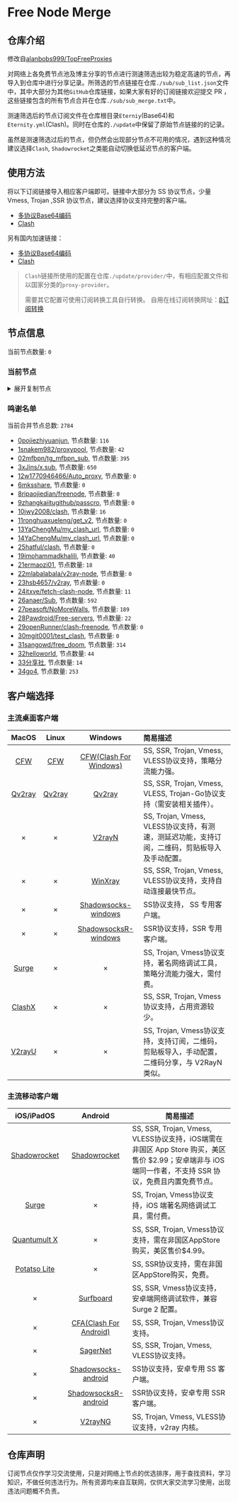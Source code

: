 # Free Node Merge

## 仓库介绍
修改自[alanbobs999/TopFreeProxies](https://github.com/alanbobs999/TopFreeProxies)

对网络上各免费节点池及博主分享的节点进行测速筛选出较为稳定高速的节点，再导入到仓库中进行分享记录。所筛选的节点链接在仓库`./sub/sub_list.json`文件中，其中大部分为其他`GitHub`仓库链接，如果大家有好的订阅链接欢迎提交 PR ，这些链接包含的所有节点合并在仓库`./sub/sub_merge.txt`中。

测速筛选后的节点订阅文件在仓库根目录`Eterniy`(Base64)和`Eternity.yml`(Clash)。同时在仓库的`./update`中保留了原始节点链接的的记录。

虽然是测速筛选过后的节点，但仍然会出现部分节点不可用的情况，遇到这种情况建议选择`Clash`, `Shadowrocket`之类能自动切换低延迟节点的客户端。

## 使用方法
将以下订阅链接导入相应客户端即可。链接中大部分为 SS 协议节点，少量 Vmess, Trojan ,SSR 协议节点，建议选择协议支持完整的客户端。

- [多协议Base64编码](https://raw.githubusercontent.com/arlenWKX/Free-Node-Merge/master/Eternity)
- [Clash](https://raw.githubusercontent.com/alanbobs999/TopFreeProxies/master/Eternity.yml)

另有国内加速链接：

- [多协议Base64编码](https://cdn.jsdelivr.net/gh/arlenWKX/Free-Node-Merge@master/Eternity)
- [Clash](https://cdn.jsdelivr.net/gh/arlenWKX/Free-Node-Merge@master/Eternity.yml)

>`Clash`链接所使用的配置在仓库`./update/provider/`中，有相应配置文件和以国家分类的`proxy-provider`。
>
>需要其它配置可使用订阅转换工具自行转换。
>自用在线订阅转换网址：[β订阅转换](https://sc.vercel.app/)
## 节点信息
当前节点数量: `0`
### 当前节点
<details>
  <summary>展开复制节点</summary>

    

</details>

### 鸣谢名单
当前合并节点总数: `2784`
- [0pojiezhiyuanjun](https://github.com/pojiezhiyuanjun/freev2), 节点数量: `116`
- [1snakem982/proxypool](https://github.com/snakem982/proxypool), 节点数量: `42`
- [02mfbpn/tg_mfbpn_sub](https://github.com/mfbpn/tg_mfbpn_sub), 节点数量: `395`
- [3xJins/x.sub](https://github.com/0xJins/x.sub), 节点数量: `650`
- [12w1770946466/Auto_proxy](https://github.com/w1770946466/Auto_proxy), 节点数量: `0`
- [6mksshare](https://github.com/mksshare/mksshare.github.io), 节点数量: `0`
- [8ripaojiedian/freenode](https://github.com/ripaojiedian/freenode), 节点数量: `0`
- [9zhangkaiitugithub/passcro](https://github.com/zhangkaiitugithub/passcro), 节点数量: `0`
- [10jwy2008/clash](https://github.com/jwy2008/clash), 节点数量: `16`
- [11ronghuaxueleng/get_v2](https://github.com/ronghuaxueleng/get_v2), 节点数量: `0`
- [13YaChengMu/my_clash_url](https://github.com/YaChengMu/my_clash_url), 节点数量: `0`
- [14YaChengMu/my_clash_url](https://github.com/YaChengMu/my_clash_url), 节点数量: `0`
- [25hatful/clash](https://github.com/hatful/clash), 节点数量: `0`
- [19imohammadkhalili](https://github.com/imohammadkhalili/V2RAY), 节点数量: `40`
- [21ermaozi01](https://github.com/ermaozi01/free_clash_vpn), 节点数量: `18`
- [22mlabalabala/v2ray-node](https://github.com/xrayfree/mlabalabala/v2ray-node), 节点数量: `0`
- [23hsb4657/v2ray](https://github.com/hsb4657/v2ray), 节点数量: `0`
- [24itxve/fetch-clash-node](https://github.com/itxve/fetch-clash-node), 节点数量: `11`
- [26anaer/Sub](https://github.com/anaer/Sub), 节点数量: `592`
- [27peasoft/NoMoreWalls](https://github.com/peasoft/NoMoreWalls), 节点数量: `189`
- [28Pawdroid/Free-servers](https://github.com/Pawdroid/Free-servers), 节点数量: `22`
- [29openRunner/clash-freenode](https://github.com/openRunner/clash-freenode), 节点数量: `0`
- [30mgit0001/test_clash](https://github.com//mgit0001/test_clash), 节点数量: `0`
- [31sangowd/free_doom](https://github.com/sangowd/free_doom), 节点数量: `314`
- [32helloworld](https://github.com/sangowd/free_doom), 节点数量: `44`
- [33分享社](https://github.com/sangowd/free_doom), 节点数量: `14`
- [34go4](https://github.com/sangowd/free_doom), 节点数量: `253`

## 客户端选择
### 主流桌面客户端
|                            MacOS                             |                            Linux                             |                           Windows                            | 简易描述                                           |
| :----------------------------------------------------------: | :----------------------------------------------------------: | :----------------------------------------------------------: | :------------------------------------------------- |
| [CFW](https://github.com/Fndroid/clash_for_windows_pkg/releases) | [CFW](https://github.com/Fndroid/clash_for_windows_pkg/releases) | [CFW(Clash For Windows)](https://github.com/Fndroid/clash_for_windows_pkg/releases) | SS, SSR, Trojan, Vmess, VLESS协议支持，策略分流能力强。            |
|     [Qv2ray](https://github.com/Qv2ray/Qv2ray/releases)      |     [Qv2ray](https://github.com/Qv2ray/Qv2ray/releases)      |     [Qv2ray](https://github.com/Qv2ray/Qv2ray/releases)      | SS, SSR, Trojan, Vmess, VLESS, Trojan-Go协议支持（需安装相关插件）。 |
|                              ×                               |                              ×                               |      [V2rayN](https://github.com/2dust/v2rayN/releases)      | SS, Trojan, Vmess, VLESS协议支持，有测速，测延迟功能，支持订阅，二维码，剪贴板导入及手动配置。                 |
|                              ×                               |                              ×                               |    [WinXray](https://github.com/TheMRLL/winxray/releases)    | SS, SSR, Trojan, Vmess, VLESS协议支持，支持自动连接最快节点。            |
|                              ×                               |                              ×                               | [Shadowsocks-windows](https://github.com/shadowsocks/shadowsocks-windows/releases) | SS协议支持， SS 专用客户端。                                       |
|                              ×                               |                              ×                               | [ShadowsocksR-windows](https://github.com/HMBSbige/ShadowsocksR-Windows/releases) | SSR协议支持，SSR 专用客户端。                                      |
|                [Surge](https://nssurge.com/)                 |                              ×                               |                              ×                               | SS, Trojan, Vmess协议支持，著名网络调试工具，策略分流能力强大，需付费。                        |
|   [ClashX](https://github.com/yichengchen/clashX/releases)   |                              ×                               |                              ×                               | SS, SSR, Trojan, Vmess协议支持，占用资源较少。                   |
|      [V2rayU](https://github.com/yanue/V2rayU/releases)      |                              ×                               |                              ×                               | SS, Trojan, Vmess协议支持，支持订阅，二维码，剪贴板导入，手动配置，二维码分享，与 V2RayN 类似。                        |

### 主流移动客户端
|                          iOS/iPadOS                          |                           Android                            | 简易描述                                                     |
| :----------------------------------------------------------: | :----------------------------------------------------------: | ------------------------------------------------------------ |
| [Shadowrocket](https://apps.apple.com/us/app/shadowrocket/id932747118) | [Shadowrocket](https://play.google.com/store/apps/details?id=com.v2cross.proxy) | SS, SSR, Trojan, Vmess, VLESS协议支持，iOS端需在非国区 App Store 购买，美区售价 $2.99；安卓端非与 iOS 端同一作者，不支持 SSR 协议，免费且内置免费节点。 |
|                [Surge](https://nssurge.com/)                 |                              ×                               | SS, Trojan, Vmess协议支持，iOS 端著名网络调试工具，需付费。                                  |
| [Quantumult X](https://apps.apple.com/us/app/quantumult-x/id1443988620) |                              ×                               | SS, SSR, Trojan, Vmess协议支持，需在非国区AppStore购买，美区售价$4.99。 |
| [Potatso Lite](https://apps.apple.com/us/app/potatso-lite/id1239860606) |                              ×                               | SS, SSR协议支持，需在非国区AppStore购买，免费。              |
|                              ×                               | [Surfboard](https://play.google.com/store/apps/details?id=com.getsurfboard) | SS, SSR, Vmess协议支持，安卓端网络调试软件，兼容 Surge 2 配置。 |
|                              ×                               | [CFA(Clash For Android)](https://github.com/Kr328/ClashForAndroid/releases) | SS, SSR, Trojan, Vmess协议支持。                             |
|                              ×                               |  [SagerNet](https://github.com/SagerNet/SagerNet/releases)   | SS, SSR, Trojan, Vmess, VLESS协议支持。                      |
|                              ×                               | [Shadowsocks-android](https://github.com/shadowsocks/shadowsocks-android/releases) | SS协议支持，安卓专用 SS 客户端。                                                 |
|                              ×                               | [ShadowsocksR-android](https://github.com/HMBSbige/ShadowsocksR-Android/releases) | SSR协议支持，安卓专用 SSR 客户端。                                                |
|                              ×                               |     [V2rayNG](https://github.com/2dust/v2rayNG/releases)     | SS, Trojan, Vmess, VLESS协议支持，v2ray 内核。                           |


## 仓库声明
订阅节点仅作学习交流使用，只是对网络上节点的优选排序，用于查找资料，学习知识，不做任何违法行为。所有资源均来自互联网，仅供大家交流学习使用，出现违法问题概不负责。
